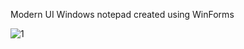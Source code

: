 Modern UI Windows notepad created using WinForms

![1](https://user-images.githubusercontent.com/61477088/202563583-07fcd951-5ef2-48eb-8882-8638c7cf9b52.png)
